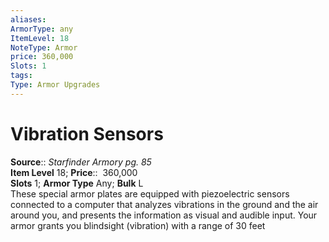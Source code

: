 ```yaml
---
aliases: 
ArmorType: any
ItemLevel: 18
NoteType: Armor
price: 360,000
Slots: 1
tags: 
Type: Armor Upgrades
---
```


# Vibration Sensors

**Source**:: _Starfinder Armory pg. 85_  
**Item Level** 18;
**Price**::  360,000  
**Slots** 1; **Armor Type** Any; **Bulk** L  
These special armor plates are equipped with piezoelectric sensors connected to a computer that analyzes vibrations in the ground and the air around you, and presents the information as visual and audible input. Your armor grants you blindsight (vibration) with a range of 30 feet
